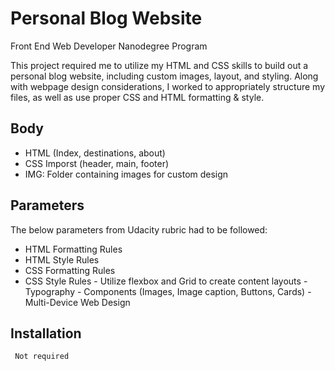 # Personal Blog Website
 Front End Web Developer Nanodegree Program
 
This project required me to utilize my HTML and CSS skills to build out a personal blog website, including custom images, layout, and styling. Along with webpage design considerations, I worked to appropriately structure my files, as well as use proper CSS and HTML formatting & style.

## Body 

- HTML (Index, destinations, about) 
- CSS Imporst (header, main, footer)
- IMG: Folder containing images for custom design

## Parameters

The below parameters from Udacity rubric had to be followed:

- HTML Formatting Rules
- HTML Style Rules
- CSS Formatting Rules
- CSS Style Rules
       - Utilize flexbox and Grid to create content layouts
       - Typography
       - Components (Images, Image caption, Buttons, Cards)
       - Multi-Device Web Design

## Installation 
     Not required

